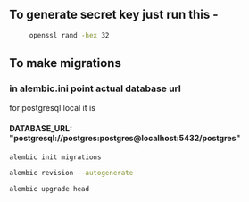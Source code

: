 ## To generate secret key just run this -

```bash
     openssl rand -hex 32
```
## To make migrations 
### in alembic.ini point actual database url
for postgresql local it is
#### DATABASE_URL: "postgresql://postgres:postgres@localhost:5432/postgres"

```bash 
alembic init migrations
```
```bash
alembic revision --autogenerate
```
```bash
alembic upgrade head
```
